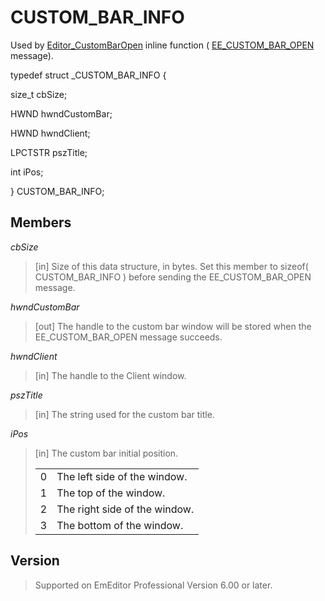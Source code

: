 # CUSTOM\_BAR\_INFO

Used by [Editor\_CustomBarOpen](../macro/editor_custombaropen) inline function ( [EE\_CUSTOM\_BAR\_OPEN](../message/ee_custom_bar_open) message).

typedef struct \_CUSTOM\_BAR\_INFO {

size\_t cbSize;

HWND hwndCustomBar;

HWND hwndClient;

LPCTSTR pszTitle;

int iPos;

} CUSTOM\_BAR\_INFO;

## Members

_cbSize_

> \[in\] Size of this data structure, in bytes. Set this member to sizeof( CUSTOM\_BAR\_INFO ) before sending the EE\_CUSTOM\_BAR\_OPEN message.

_hwndCustomBar_

> \[out\] The handle to the custom bar window will be stored when the EE\_CUSTOM\_BAR\_OPEN message succeeds.

_hwndClient_

> \[in\] The handle to the Client window.

_pszTitle_

> \[in\] The string used for the custom bar title.

_iPos_

> \[in\] The custom bar initial position.
>
> |     |     |
> | --- | --- |
> | 0 | The left side of the window. |
> | 1 | The top of the window. |
> | 2 | The right side of the window. |
> | 3 | The bottom of the window. |

## Version

> Supported on EmEditor Professional Version 6.00 or later.
